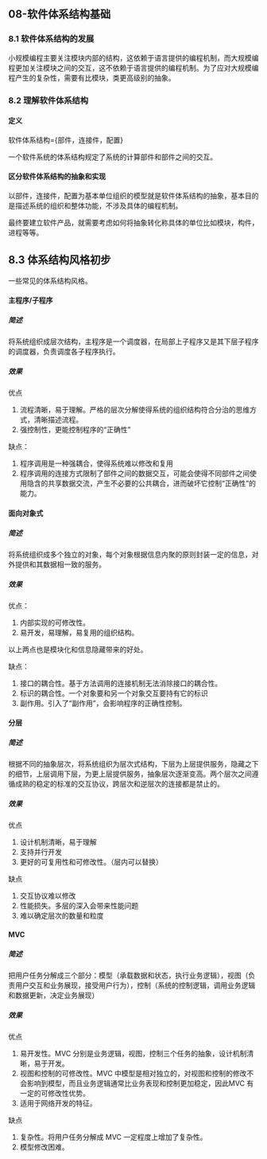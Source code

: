 ## 08-软件体系结构基础

### 8.1 软件体系结构的发展

小规模编程主要关注模块内部的结构，这依赖于语言提供的编程机制，而大规模编程更加关注模块之间的交互，这不依赖于语言提供的编程机制。为了应对大规模编程产生的复杂性，需要有比模块，类更高级别的抽象。

### 8.2 理解软件体系结构

#### 定义

软件体系结构={部件，连接件，配置}

一个软件系统的体系结构规定了系统的计算部件和部件之间的交互。

#### 区分软件体系结构的抽象和实现

以部件，连接件，配置为基本单位组织的模型就是软件体系结构的抽象，基本目的是描述系统的组织和整体功能，不涉及具体的编程机制。

最终要建立软件产品，就需要考虑如何将抽象转化称具体的单位比如模块，构件，进程等等。

## 8.3 体系结构风格初步

一些常见的体系结构风格。

#### 主程序/子程序

##### 简述

将系统组织成层次结构，主程序是一个调度器，在局部上子程序又是其下层子程序的调度器，负责调度各子程序执行。

##### 效果

优点

1. 流程清晰，易于理解。严格的层次分解使得系统的组织结构符合分治的思维方式，清晰描述流程。
2. 强控制性，更能控制程序的“正确性”

缺点：

1. 程序调用是一种强耦合，使得系统难以修改和复用
2. 程序调用的连接方式限制了部件之间的数据交互，可能会使得不同部件之间使用隐含的共享数据交流，产生不必要的公共耦合，进而破坏它控制“正确性”的能力。

#### 面向对象式

##### 简述

将系统组织成多个独立的对象，每个对象根据信息内聚的原则封装一定的信息，对外提供和其数据相一致的服务。

##### 效果

优点：

1. 内部实现的可修改性。
2. 易开发，易理解，易复用的组织结构。

以上两点也是模块化和信息隐藏带来的好处。

缺点：

1. 接口的耦合性。基于方法调用的连接机制无法消除接口的耦合性。
2. 标识的耦合性。一个对象要和另一个对象交互要持有它的标识
3. 副作用。引入了“副作用”，会影响程序的正确性控制。

#### 分层

##### 简述

根据不同的抽象层次，将系统组织为层次式结构，下层为上层提供服务，隐藏之下的细节，上层调用下层，为更上层提供服务，抽象层次逐渐变高。两个层次之间遵循成熟的稳定的标准的交互协议，跨层次和逆层次的连接都是禁止的。

##### 效果

优点

1. 设计机制清晰，易于理解
2. 支持并行开发
3. 更好的可复用性和可修改性。（层内可以替换）

缺点

1. 交互协议难以修改
2. 性能损失。多层的深入会带来性能问题
3. 难以确定层次的数量和粒度

#### MVC

##### 简述

把用户任务分解成三个部分：模型（承载数据和状态，执行业务逻辑），视图（负责用户交互和业务展现，接受用户行为），控制（系统的控制逻辑，调用业务逻辑和数据更新，决定业务展现）

##### 效果

优点

1. 易开发性。MVC 分别是业务逻辑，视图，控制三个任务的抽象，设计机制清晰，易于开发。
2. 视图和控制的可修改性。MVC 中模型是相对独立的，对视图和控制的修改不会影响到模型，而且业务逻辑通常比业务表现和控制更加稳定，因此MVC 有一定的可修改性优势。
3. 适用于网络开发的特征。

缺点

1. 复杂性。将用户任务分解成 MVC 一定程度上增加了复杂性。
2. 模型修改困难。

